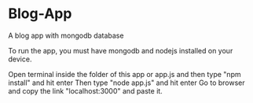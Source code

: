 # Blog-App
A blog app with mongodb database

To run the app, you must have mongodb and nodejs installed on your device.

Open terminal inside the folder of this app or app.js and then type "npm install" and hit enter
Then type "node app.js" and hit enter
Go to browser and copy the link "localhost:3000" and paste it.
